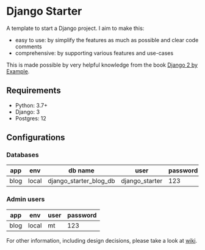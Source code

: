 # Django Starter

A template to start a Django project. I aim to make this:
- easy to use: by simplify the features as much as possible and clear code comments
- comprehensive: by supporting various features and use-cases

This is made possible by very helpful knowledge from the book
 [Django 2 by Example](https://learning.oreilly.com/library/view/django-2-by/9781788472487/).

## Requirements

- Python: 3.7+
- Django: 3
- Postgres: 12

## Configurations

### Databases

| app | env | db name | user | password |
|---|---|---|---|---|
| blog | local | django_starter_blog_db | django_starter | 123 |

### Admin users

| app | env | user | password |
|---|---|---|---|
| blog | local | mt | 123 |

For other information, including design decisions, please take a look at [wiki][wiki].

[wiki]: https://github.com/mt40/django_starter/wiki